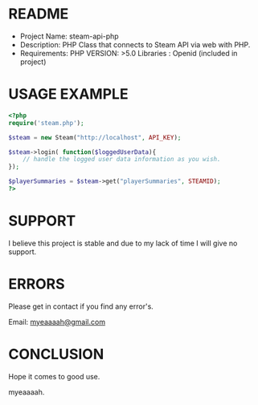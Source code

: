 # README 
- Project Name: steam-api-php
- Description: PHP Class that connects to Steam API via web with PHP. 
- Requirements: 
    PHP VERSION: >5.0
    Libraries  : Openid (included in project)

# USAGE EXAMPLE

```php
<?php
require('steam.php');

$steam = new Steam("http://localhost", API_KEY);

$steam->login( function($loggedUserData){
    // handle the logged user data information as you wish. 
});

$playerSummaries = $steam->get("playerSummaries", STEAMID);
?>
```

# SUPPORT
I believe this project is stable and due to my lack of time I will give no support. 

# ERRORS
Please get in contact if you find any error's.

Email: myeaaaah@gmail.com

# CONCLUSION
Hope it comes to good use.

myeaaaah.
